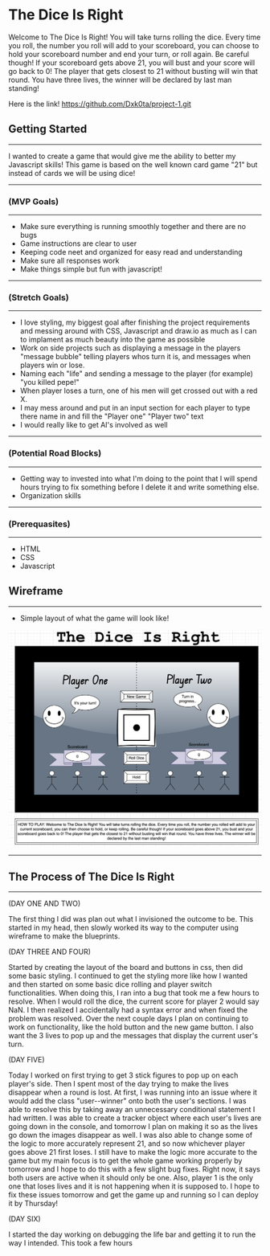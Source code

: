 # The Dice Is Right
 Welcome to The Dice Is Right! You will take turns rolling the dice. Every time you roll, the number you roll will add to your scoreboard, you can choose to hold your scoreboard number and end your turn, or roll again. Be careful though! If your scoreboard gets above 21, you will bust and your score will go back to 0! The player that gets closest to 21 without busting will win that round. You have three lives, the winner will be declared by last man standing!

Here is the link! https://github.com/Dxk0ta/project-1.git

## Getting Started
---
I wanted to create a game that would give me the ability to better my Javascript skills! This game is based on the well known card game "21" but instead of cards we will be using dice!

---

### (MVP Goals)
---
* Make sure everything is running smoothly together and there are no bugs
* Game instructions are clear to user
* Keeping code neet and organized for easy read and understanding
* Make sure all responses work
* Make things simple but fun with javascript!

---

### (Stretch Goals)
---
* I love styling, my biggest goal after finishing the project requirements and messing around with CSS, Javascript and draw.io as much as I can to implament as much beauty into the game as possible
* Work on side projects such as displaying a message in the players "message bubble" telling players whos turn it is, and messages when players win or lose.
* Naming each "life" and sending a message to the player (for example) "you killed pepe!"
* When player loses a turn, one of his men will get crossed out with a red X.
* I may mess around and put in an input section for each player to type there name in and fill the "Player one" "Player two" text
* I would really like to get AI's involved as well

---

### (Potential Road Blocks)
---
* Getting way to invested into what I'm doing to the point that I will spend hours trying to fix something before I delete it and write something else.
* Organization skills

---

### (Prerequasites)
---
* HTML
* CSS
* Javascript


## Wireframe
---
* Simple layout of what the game will look like!

![wireframe](./prototype.img.png)

---

## The Process of The Dice Is Right
---
(DAY ONE AND TWO)

The first thing I did was plan out what I invisioned the outcome to be. This started in my head, then slowly worked its way to the computer using wireframe to make the blueprints.

(DAY THREE AND FOUR)

Started by creating the layout of the board and buttons in css, then did some basic styling. I continued to get the styling more like how I wanted and then started on some basic dice rolling and player switch functionalities. When doing this, I ran into a bug that took me a few hours to resolve. When I would roll the dice, the current score for player 2 would say NaN. I then realized I accidentally had a syntax error and when fixed the problem was resolved. Over the next couple days I plan on continuing to work on functionality, like the hold button and the new game button. I also want the 3 lives to pop up and the messages that display the current user's turn.

(DAY FIVE)

Today I worked on first trying to get 3 stick figures to pop up on each player's side. Then I spent most of the day trying to make the lives disappear when a round is lost. At first, I was running into an issue where it would add the class "user--winner" onto both the user's sections. I was able to resolve this by taking away an unnecessary conditional statement I had written. I was able to create a tracker object where each user's lives are going down in the console, and tomorrow I plan on making it so as the lives go down the images disappear as well. I was also able to change some of the logic to more accurately represent 21, and so now whichever player goes above 21 first loses. I still have to make the logic more accurate to the game but my main focus is to get the whole game working properly by tomorrow and I hope to do this with a few slight bug fixes. Right now, it says both users are active when it should only be one. Also, player 1 is the only one that loses lives and it is not happening when it is supposed to. I hope to fix these issues tomorrow and get the game up and running so I can deploy it by Thursday!

(DAY SIX)

I started the day working on debugging the life bar and getting it to run the way I intended. This took a few hours 